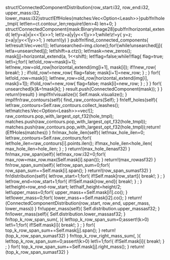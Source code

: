 struct!ConnectedComponentDistribution{row_start:i32, row_end:i32, upper_mass:i32, lower_mass:i32}struct!EffHoles{matches:Vec<Option<Leash<RawContour>>>}pub!fn!hole_tmpl{
    let!len=ct.contour_len;require!(len>4)
    len+0;
}
struct!ConnectedComponent{mask:BinaryImage28}pub!fn!horizontal_extend{
    let!y=a|x|x<<1|x>>1;
    let!z=a|y|y<<1|y>>1;while!z!=y{
        y=z;
        z=a|y|y<<1|y>>1;
    }
return!(y)
}
pub!fn!find_connected_components{
    let!result:Vec<ConnectedComponent>=vec![];
    let!unsearched=img.clone();for!{while!unsearched[j]{
            let!a=unsearched[j];
            let!shift=a.ctz();
            let!mask=new_zeros();
            mask[j]=horizontal_extend(a, 1<<shift);
            let!flag=false;while!!flag{
                flag=true;
                let!i=j;for!{
                    let!old_row=mask[i+1];
                    let!new_row=old_row|horizontal_extend(img[i+1], mask[i]);                    if!!new_row{
                        break!;
                    }
;                    if!old_row!=new_row{
                        flag=false;
                        mask[i+1]=new_row;
                    }
;
                }
for!{
                    let!old_row=mask[i];
                    let!new_row=old_row|horizontal_extend(img[i], mask[i+1]);                    if!old_row!=new_row{
                        flag=false;
                        mask[i]=new_row;
                    }
;
                }
            }
for!{
                unsearched[k]&=!mask[k];
            }
            result.push(ConnectedComponent(mask));
        }
    }
return!(result)
}
impl!fn!visualize(){
    Self.mask.visualize();
}
impl!fn!raw_contours(self){
    find_raw_contours(Self);
}
fn!eff_holes(self){
    let!raw_contours=Self.raw_contours.collect_leashes();
    let!matches:Vec<Option<Leash<RawContour>>>=vec![];
    raw_contours.pop_with_largest_opt_f32(hole_tmpl);
    matches.push(raw_contours.pop_with_largest_opt_f32(hole_tmpl));
    matches.push(raw_contours.pop_with_largest_opt_f32(hole_tmpl));return!(EffHoles(matches))
}
fn!max_hole_ilen(self){
    let!max_hole_ilen=0;
    let!raw_contours=Self.raw_contours;for!{
        let!hole_ilen=raw_contours[i].points.ilen();        if!max_hole_ilen<hole_ilen{
            max_hole_ilen=hole_ilen;
        }
;
    }
return!(max_hole_ilenasf32)
}
fn!max_row_span(self){
    let!max_row:i32=0;for!{
        max_row=max_row.max(Self.mask[i].span());
    }
return!(max_rowasf32)
}
fn!row_span_sum(self){
    let!row_span_sum=0;for!{
        row_span_sum+=Self.mask[i].span();
    }
return!(row_span_sumasf32)
}
fn!distribution(self){
    let!row_start=1;for!{        if!Self.mask[row_start]{
            break!;
        }
;
    }
    let!row_end=row_start+1;for!{        if!!Self.mask[row_end]{
            break!;
        }
;
    }
    let!height=row_end-row_start;
    let!half_height=height/2;
    let!upper_mass=0;for!{
        upper_mass+=Self.mask[i1].co();
    }
    let!lower_mass=0;for!{
        lower_mass+=Self.mask[i2].co();
    }
return!(ConnectedComponentDistribution(row_start, row_end, upper_mass, lower_mass))
}
fn!upper_mass(self){
    Self.distribution.upper_massasf32;
}
fn!lower_mass(self){
    Self.distribution.lower_massasf32;
}
fn!top_k_row_span_sum(, ){
    let!top_k_row_span_sum=0;assert!(k>0)
    let!i=1;for!{        if!Self.mask[i]{
            break!;
        }
;
    }
for!{
        top_k_row_span_sum+=Self.mask[j].span();
    }
return!(top_k_row_span_sumasf32)
}
fn!top_k_row_right_mass_sum(, ){
    let!top_k_row_span_sum=0;assert!(k>0)
    let!i=1;for!{        if!Self.mask[i]{
            break!;
        }
;
    }
for!{
        top_k_row_span_sum+=Self.mask[j].right_mass();
    }
return!(top_k_row_span_sumasf32)
}
